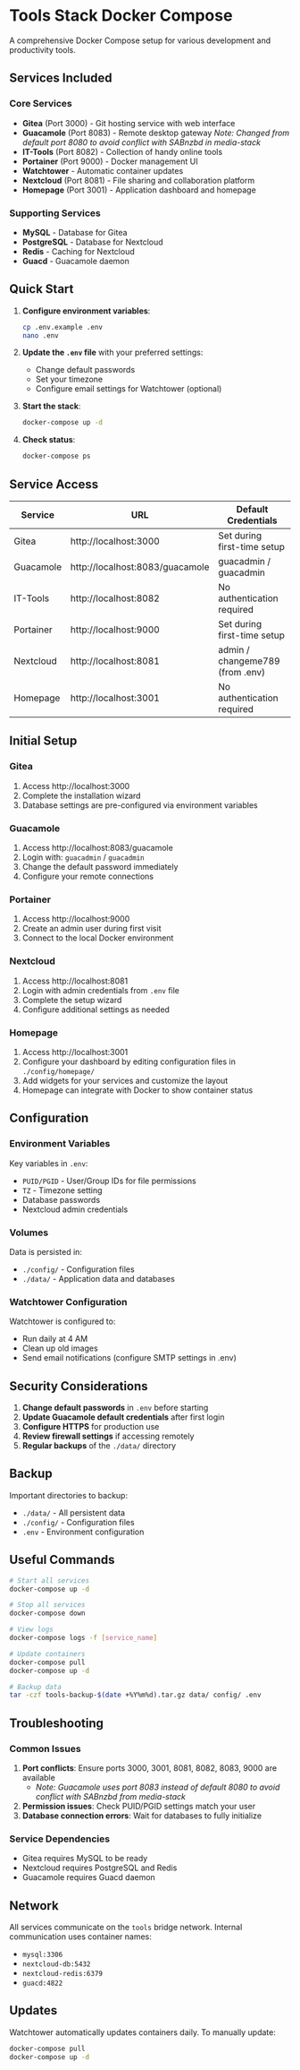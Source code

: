 # Tools Stack Docker Compose

A comprehensive Docker Compose setup for various development and productivity tools.

## Services Included

### Core Services
- **Gitea** (Port 3000) - Git hosting service with web interface
- **Guacamole** (Port 8083) - Remote desktop gateway *Note: Changed from default port 8080 to avoid conflict with SABnzbd in media-stack*
- **IT-Tools** (Port 8082) - Collection of handy online tools
- **Portainer** (Port 9000) - Docker management UI
- **Watchtower** - Automatic container updates
- **Nextcloud** (Port 8081) - File sharing and collaboration platform
- **Homepage** (Port 3001) - Application dashboard and homepage

### Supporting Services
- **MySQL** - Database for Gitea
- **PostgreSQL** - Database for Nextcloud
- **Redis** - Caching for Nextcloud
- **Guacd** - Guacamole daemon

## Quick Start

1. **Configure environment variables**:
   ```bash
   cp .env.example .env
   nano .env
   ```

2. **Update the `.env` file** with your preferred settings:
   - Change default passwords
   - Set your timezone
   - Configure email settings for Watchtower (optional)

3. **Start the stack**:
   ```bash
   docker-compose up -d
   ```

4. **Check status**:
   ```bash
   docker-compose ps
   ```

## Service Access

| Service | URL | Default Credentials |
|---------|-----|-------------------|
| Gitea | http://localhost:3000 | Set during first-time setup |
| Guacamole | http://localhost:8083/guacamole | guacadmin / guacadmin |
| IT-Tools | http://localhost:8082 | No authentication required |
| Portainer | http://localhost:9000 | Set during first-time setup |
| Nextcloud | http://localhost:8081 | admin / changeme789 (from .env) |
| Homepage | http://localhost:3001 | No authentication required |

## Initial Setup

### Gitea
1. Access http://localhost:3000
2. Complete the installation wizard
3. Database settings are pre-configured via environment variables

### Guacamole
1. Access http://localhost:8083/guacamole
2. Login with: `guacadmin` / `guacadmin`
3. Change the default password immediately
4. Configure your remote connections

### Portainer
1. Access http://localhost:9000
2. Create an admin user during first visit
3. Connect to the local Docker environment

### Nextcloud
1. Access http://localhost:8081
2. Login with admin credentials from `.env` file
3. Complete the setup wizard
4. Configure additional settings as needed

### Homepage
1. Access http://localhost:3001
2. Configure your dashboard by editing configuration files in `./config/homepage/`
3. Add widgets for your services and customize the layout
4. Homepage can integrate with Docker to show container status

## Configuration

### Environment Variables
Key variables in `.env`:
- `PUID/PGID` - User/Group IDs for file permissions
- `TZ` - Timezone setting
- Database passwords
- Nextcloud admin credentials

### Volumes
Data is persisted in:
- `./config/` - Configuration files
- `./data/` - Application data and databases

### Watchtower Configuration
Watchtower is configured to:
- Run daily at 4 AM
- Clean up old images
- Send email notifications (configure SMTP settings in .env)

## Security Considerations

1. **Change default passwords** in `.env` before starting
2. **Update Guacamole default credentials** after first login
3. **Configure HTTPS** for production use
4. **Review firewall settings** if accessing remotely
5. **Regular backups** of the `./data/` directory

## Backup

Important directories to backup:
- `./data/` - All persistent data
- `./config/` - Configuration files
- `.env` - Environment configuration

## Useful Commands

```bash
# Start all services
docker-compose up -d

# Stop all services
docker-compose down

# View logs
docker-compose logs -f [service_name]

# Update containers
docker-compose pull
docker-compose up -d

# Backup data
tar -czf tools-backup-$(date +%Y%m%d).tar.gz data/ config/ .env
```

## Troubleshooting

### Common Issues
1. **Port conflicts**: Ensure ports 3000, 3001, 8081, 8082, 8083, 9000 are available
   - *Note: Guacamole uses port 8083 instead of default 8080 to avoid conflict with SABnzbd from media-stack*
2. **Permission issues**: Check PUID/PGID settings match your user
3. **Database connection errors**: Wait for databases to fully initialize

### Service Dependencies
- Gitea requires MySQL to be ready
- Nextcloud requires PostgreSQL and Redis
- Guacamole requires Guacd daemon

## Network

All services communicate on the `tools` bridge network. Internal communication uses container names:
- `mysql:3306`
- `nextcloud-db:5432`
- `nextcloud-redis:6379`
- `guacd:4822`

## Updates

Watchtower automatically updates containers daily. To manually update:
```bash
docker-compose pull
docker-compose up -d
